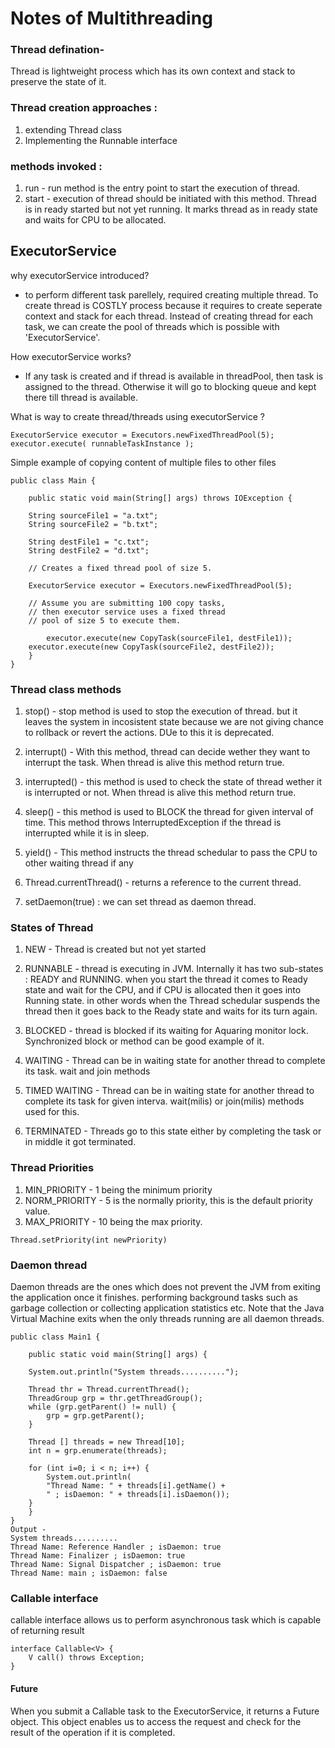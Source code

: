 # Notes of Multithreading

### Thread defination-
Thread is lightweight process which has its own context and stack to preserve the state of it. 

### Thread creation approaches :
1. extending Thread class
2. Implementing the Runnable interface

### methods invoked :
1. run - 
     run method is the entry point to start the execution of thread.
2. start - 
    execution of thread should be initiated with this method. Thread is in ready started but not yet running. It marks thread as in ready state and waits for CPU to be allocated.


## ExecutorService
why executorService introduced? 
- to perform different task parellely, required creating multiple thread. To create thread is COSTLY process because it requires to create seperate context and stack for each thread. Instead of creating thread for each task, we can create the pool of threads which is possible with 'ExecutorService'. 

How executorService works? 
- If any task is created and if thread is available in threadPool, then task is assigned to the thread. Otherwise it will go to blocking queue and kept there till thread is available.

What is way to create thread/threads using executorService ?
```
ExecutorService executor = Executors.newFixedThreadPool(5);
executor.execute( runnableTaskInstance );
```
Simple example of copying content of multiple files to other files
```
public class Main {
 
    public static void main(String[] args) throws IOException {
		
	String sourceFile1 = "a.txt";
	String sourceFile2 = "b.txt";
		
	String destFile1 = "c.txt";
	String destFile2 = "d.txt";
		
	// Creates a fixed thread pool of size 5.
		
	ExecutorService executor = Executors.newFixedThreadPool(5);
		
	// Assume you are submitting 100 copy tasks,
	// then executor service uses a fixed thread 
	// pool of size 5 to execute them.
 
        executor.execute(new CopyTask(sourceFile1, destFile1));
	executor.execute(new CopyTask(sourceFile2, destFile2));	
    }
}
```

### Thread class methods
1. stop() - stop method is used to stop the execution of thread. but it leaves the system in incosistent state because we are not giving chance to rollback or revert the actions. DUe to this it is deprecated.
   
2. interrupt() - With this method, thread can decide wether they want to interrupt the task. When thread is alive this method return true.
   
3. interrupted() - this method is used to check the state of thread wether it is interrupted or not. When thread is alive this method return true.
   
4. sleep() - this method is used to BLOCK the thread for given interval of time. This method throws InterruptedException if the thread is interrupted while it is in sleep.

5. yield() -  This method instructs the thread schedular to pass the CPU to other waiting thread if any

6. Thread.currentThread() - returns a reference to the current thread.

7. setDaemon(true) : we can set thread as daemon thread.

### States of Thread
1. NEW - Thread is created but not yet started

2. RUNNABLE - thread is executing in JVM. Internally it has two sub-states : READY and RUNNING. when you start the thread it comes to Ready state and wait for the CPU, and if CPU is allocated then it goes into Running state. in other words when the Thread schedular suspends the thread then it goes back to the Ready state and waits for its turn again.

3. BLOCKED - thread is blocked if its waiting for Aquaring monitor lock. Synchronized block or method can be good example of it.

4. WAITING - Thread can be in waiting state for another thread to complete its task. wait and join methods

5. TIMED WAITING - Thread can be in waiting state for another thread to complete its task for given interva. wait(milis) or join(milis) methods used for this.

6. TERMINATED - Threads go to this state either by completing the task or in middle it got terminated.

### Thread Priorities
1. MIN_PRIORITY - 1 being the minimum priority
2. NORM_PRIORITY - 5 is the normally priority, this is the default priority value.
3. MAX_PRIORITY - 10 being the max priority.
   
```
Thread.setPriority(int newPriority)
```

### Daemon thread
Daemon threads are the ones which does not prevent the JVM from exiting the application once it finishes. performing background tasks such as garbage collection or collecting application statistics etc. 
Note that the Java Virtual Machine exits when the only threads running are all daemon threads.
```
public class Main1 {
 
    public static void main(String[] args) {
		
	System.out.println("System threads..........");
		
	Thread thr = Thread.currentThread();
	ThreadGroup grp = thr.getThreadGroup();
	while (grp.getParent() != null) {
	    grp = grp.getParent();
	}
		
	Thread [] threads = new Thread[10];
	int n = grp.enumerate(threads);
		
	for (int i=0; i < n; i++) {
	    System.out.println(
		"Thread Name: " + threads[i].getName() + 
		" ; isDaemon: " + threads[i].isDaemon());
	}
    }
}
Output -
System threads..........
Thread Name: Reference Handler ; isDaemon: true
Thread Name: Finalizer ; isDaemon: true
Thread Name: Signal Dispatcher ; isDaemon: true
Thread Name: main ; isDaemon: false
```

### Callable interface
callable interface allows us to perform asynchronous task which is capable of returning result
```
interface Callable<V> {
    V call() throws Exception;
}
```
#### Future 
When you submit a Callable task to the ExecutorService, it returns a Future object. 
This object enables us to access the request and check for the result of the operation if it is completed.





